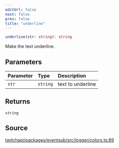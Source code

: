 ```yaml
---
editUrl: false
next: false
prev: false
title: "underline"
---
```


```ts
underline(str: string): string
```

Make the text underline.

## Parameters

| Parameter | Type | Description |
| :------ | :------ | :------ |
| `str` | `string` | text to underline |

## Returns

`string`

## Source

[twitchapi/packages/eventsub/src/logger/colors.ts:89](https://github.com/pablornc/twitchapi//blob/f8a75ccd701e54db4c91e2b0128974da23f25d14/packages/eventsub/src/logger/colors.ts#L89)
